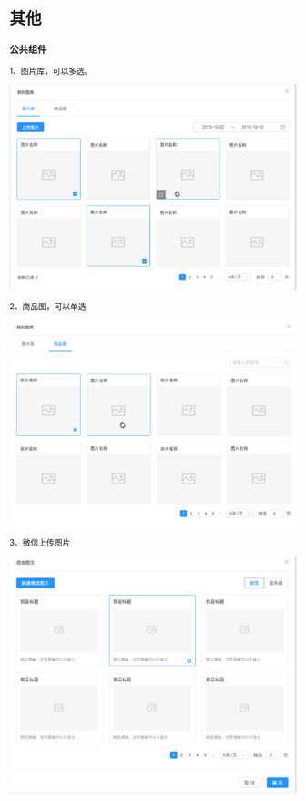 # 其他

### 公共组件

1、图片库，可以多选。

![](./images/other3_zhang_1.png)

2、商品图，可以单选

![](./images/other3_zhang_2.png)

3、微信上传图片

![](./images/other3_zhang_3.png)

